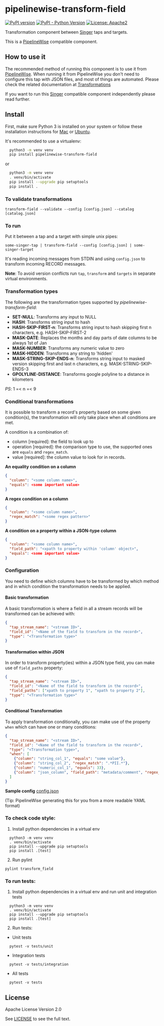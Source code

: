 # pipelinewise-transform-field

[![PyPI version](https://badge.fury.io/py/pipelinewise-transform-field.svg)](https://badge.fury.io/py/pipelinewise-transform-field)
[![PyPI - Python Version](https://img.shields.io/pypi/pyversions/pipelinewise-transform-field.svg)](https://pypi.org/project/pipelinewise-transform-field/)
[![License: Apache2](https://img.shields.io/badge/License-Apache2-yellow.svg)](https://opensource.org/licenses/Apache-2.0)

Transformation component between [Singer](https://www.singer.io/) taps and targets.

This is a [PipelineWise](https://transferwise.github.io/pipelinewise) compatible component.

## How to use it

The recommended method of running this component is to use it from [PipelineWise](https://transferwise.github.io/pipelinewise). When running it from PipelineWise you don't need to configure this tap with JSON files, and most of things are automated. 
Please check the related documentation at [Transformations](https://transferwise.github.io/pipelinewise/user_guide/transformations.html)

If you want to run this [Singer](https://singer.io) compatible component independently please read further.

## Install

First, make sure Python 3 is installed on your system or follow these
installation instructions for [Mac](http://docs.python-guide.org/en/latest/starting/install3/osx/) or
[Ubuntu](https://www.digitalocean.com/community/tutorials/how-to-install-python-3-and-set-up-a-local-programming-environment-on-ubuntu-16-04).

It's recommended to use a virtualenv:

```bash
  python3 -m venv venv
  pip install pipelinewise-transform-field
```

or

```bash
  python3 -m venv venv
  . venv/bin/activate
  pip install --upgrade pip setuptools
  pip install .
```

### To validate transformations

`transform-field --validate --config [config.json] --catalog [catalog.json]`

### To run

Put it between a tap and a target with simple unix pipes:

`some-singer-tap | transform-field --config [config.json] | some-singer-target`

It's reading incoming messages from STDIN and using `config.json` to transform incoming RECORD messages.

**Note**: To avoid version conflicts run `tap`, `transform` and `targets` in separate virtual environments.

### Transformation types

The following are the transformation types supported by _pipelinewise-transform-field_:

* **SET-NULL**: Transforms any input to NULL
* **HASH**: Transforms string input to hash
* **HASH-SKIP-FIRST-n**: Transforms string input to hash skipping first n characters, e.g. HASH-SKIP-FIRST-2
* **MASK-DATE**: Replaces the months and day parts of date columns to be always 1st of Jan
* **MASK-NUMBER**: Transforms any numeric value to zero
* **MASK-HIDDEN**: Transforms any string to 'hidden'
* **MASK-STRING-SKIP-ENDS-n**: Transforms string input to masked version skipping first and last n characters, e.g. MASK-STRING-SKIP-ENDS-3
* **GPOLYLINE-DISTANCE**: Transforms google polyline to a distance in kilometers

_PS_: 1 =< n =< 9

### Conditional transformations

It is possible to transform a record's property based on some given condition(s), the transformation will only take place when all conditions are met.

A condition is a combination of: 
* column [required]: the field to look up to
* operation [required]: the comparison type to use, the supported ones are `equals` and `regex_match`.
* value [required]: the column value to look for in records.

**An equality condition on a column**
```json
{
  "column": "<some column name>",
  "equals": <some important value>
}
```

**A regex condition on a column**
```json
{
  "column": "<some column name>",
  "regex_match": "<some regex pattern>"
}
```

**A condition on a property within a JSON-type column**
```json
{
  "column": "<some column name>",
  "field_path": "<xpath to property within 'column' object>",
  "equals": <some important value>
}
```

### Configuration

You need to define which columns have to be transformed by which method and in which condition the transformation needs to be applied.

#### Basic transformation
A basic transformation is where a field in all a stream records will be transformed can be achieved with:
```json
{
  "tap_stream_name": "<stream ID>",
  "field_id": "<Name of the field to transform in the record>",
  "type": "<Transformation type>"
}
```

#### Transformation within JSON

In order to transform property(ies) within a JSON type field, you can make use of `field_paths` property:

```json
{
  "tap_stream_name": "<stream ID>",
  "field_id": "<Name of the field to transform in the record>",
  "field_paths": ["xpath to property 1", "xpath to property 2"],
  "type": "<Transformation type>"
}
```

#### Conditional Transformation

To apply transformation conditionally, you can make use of the property `when` which can have one or many conditions:

```json
{
  "tap_stream_name": "<stream ID>",
  "field_id": "<Name of the field to transform in the record>",
  "type": "<Transformation type>",
  "when": [
    {"column": "string_col_1", "equals": "some value"},
    {"column": "string_col_2", "regex_match": ".*PII.*"},
    {"column": "numeric_col_1", "equals": 33},
    {"column": "json_column", "field_path": "metadata/comment", "regex_match": "sensitive"}
  ]
}
```

**Sample config** 
[config.json](./sample_config.json)

(Tip: PipelineWise generating this for you from a more readable YAML format)


### To check code style:

1. Install python dependencies in a virtual env
```
  python3 -m venv venv
  . venv/bin/activate
  pip install --upgrade pip setuptools
  pip install .[test]
```

2. Run pylint
```shell
pylint transform_field
```

### To run tests:

1. Install python dependencies in a virtual env and run unit and integration tests
```
  python3 -m venv venv
  . venv/bin/activate
  pip install --upgrade pip setuptools
  pip install .[test]
```

2. Run tests:

* Unit tests
```
  pytest -v tests/unit
```

* Integration tests
```
  pytest -v tests/integration
```

* All tests
```
  pytest -v tests
```



## License

Apache License Version 2.0

See [LICENSE](LICENSE) to see the full text.

